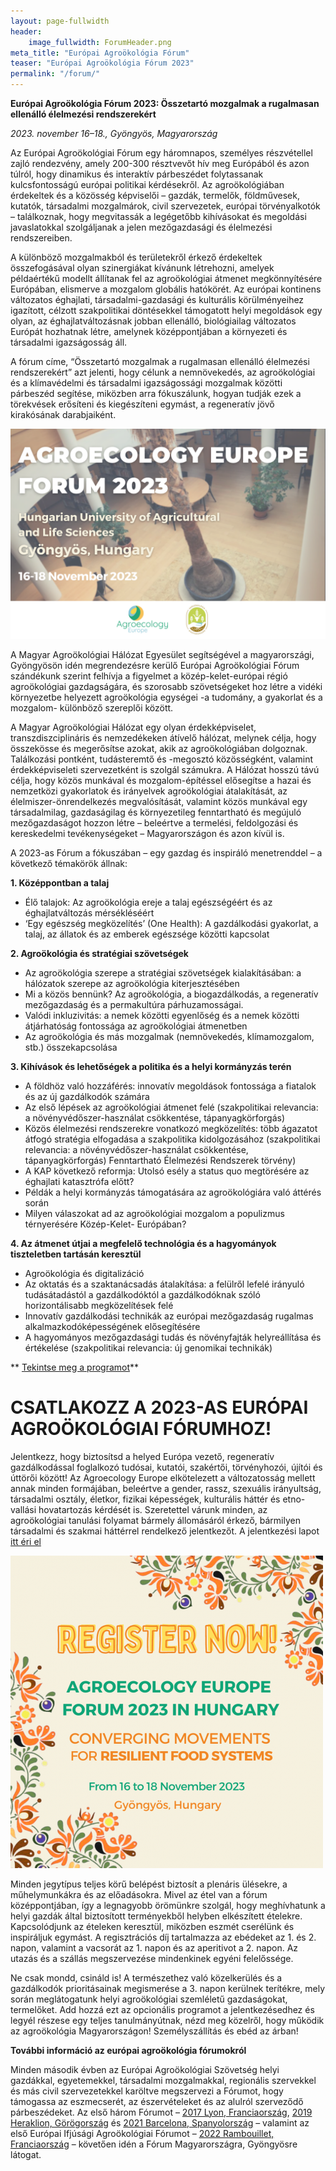 ```yaml
---
layout: page-fullwidth
header: 
    image_fullwidth: ForumHeader.png
meta_title: "Európai Agroökológia Fórum"
teaser: "Európai Agroökológia Fórum 2023"
permalink: "/forum/"
---
```


**Európai Agroökológia Fórum 2023: Összetartó mozgalmak a rugalmasan ellenálló élelmezési rendszerekért** 

*2023. november 16–18., Gyöngyös, Magyarország*

Az Európai Agroökológiai Fórum egy háromnapos, személyes részvétellel zajló rendezvény, amely 200-300 résztvevőt hív meg Európából és azon túlról, hogy dinamikus és interaktív párbeszédet folytassanak kulcsfontosságú európai politikai kérdésekről. Az agroökológiában érdekeltek és a közösség képviselői – gazdák, termelők, földművesek, kutatók, társadalmi mozgalmárok, civil szervezetek, európai törvényalkotók – találkoznak, hogy megvitassák a legégetőbb kihívásokat és megoldási javaslatokkal szolgáljanak a jelen mezőgazdasági és élelmezési rendszereiben.

A különböző mozgalmakból és területekről érkező érdekeltek összefogásával olyan szinergiákat kívánunk létrehozni, amelyek példaértékű modellt állítanak fel az agroökológiai átmenet megkönnyítésére Európában, elismerve a mozgalom globális hatókörét. Az európai kontinens változatos éghajlati, társadalmi-gazdasági és kulturális körülményeihez igazított, célzott szakpolitikai döntésekkel támogatott helyi megoldások egy olyan, az éghajlatváltozásnak jobban ellenálló, biológiailag változatos Európát hozhatnak létre, amelynek középpontjában a környezeti és társadalmi igazságosság áll.

A fórum címe, “Összetartó mozgalmak a rugalmasan ellenálló élelmezési rendszerekért” azt jelenti, hogy célunk a nemnövekedés, az agroökológiai és a klímavédelmi és társadalmi igazságossági mozgalmak közötti párbeszéd segítése, miközben arra fókuszálunk, hogyan tudják ezek a törekvések erősíteni és kiegészíteni egymást, a regeneratív jövő kirakósának darabjaiként.

![kép1](/images/venuegyongyos.png)

A Magyar Agroökológiai Hálózat Egyesület segítségével a magyarországi, Gyöngyösön idén megrendezésre kerülő Európai Agroökológiai Fórum szándékunk szerint felhívja a figyelmet a közép-kelet-európai régió agroökológiai gazdagságára, és szorosabb szövetségeket hoz létre a vidéki környezetbe helyezett agroökológia egységei -a tudomány, a gyakorlat és a mozgalom- különböző szereplői között. 

A Magyar Agroökológiai Hálózat egy olyan érdekképviselet, transzdiszciplináris és nemzedékeken átívelő hálózat, melynek célja, hogy összekösse és megerősítse azokat, akik az agroökológiában dolgoznak. Találkozási pontként, tudásteremtő és -megosztó közösségként, valamint érdekképviseleti szervezetként is szolgál számukra. A Hálózat hosszú távú célja, hogy közös munkával és mozgalom-építéssel elősegítse a hazai és nemzetközi gyakorlatok és irányelvek agroökológiai átalakítását, az élelmiszer-önrendelkezés megvalósítását, valamint közös munkával egy társadalmilag, gazdaságilag és környezetileg fenntartható és megújuló mezőgazdaságot hozzon létre – beleértve a termelési, feldolgozási és kereskedelmi tevékenységeket – Magyarországon és azon kívül is.

A 2023-as Fórum a fókuszában – egy gazdag és inspiráló menetrenddel – a következő témakörök állnak:

**1. Középpontban a talaj**

* Élő talajok: Az agroökológia ereje a talaj egészségéért és az éghajlatváltozás mérsékléséért
* ‘Egy egészség megközelítés’ (One Health): A gazdálkodási gyakorlat, a talaj, az állatok és az emberek egészsége közötti kapcsolat

**2. Agroökológia és stratégiai szövetségek**

* Az agroökológia szerepe a stratégiai szövetségek kialakításában: a hálózatok szerepe az agroökológia kiterjesztésében
* Mi a közös bennünk? Az agroökológia, a biogazdálkodás, a regeneratív mezőgazdaság és a permakultúra párhuzamosságai.
* Valódi inkluzivitás: a nemek közötti egyenlőség és a nemek közötti átjárhatóság fontossága az agroökológiai átmenetben
* Az agroökológia és más mozgalmak (nemnövekedés, klímamozgalom, stb.) összekapcsolása

**3. Kihívások és lehetőségek a politika és a helyi kormányzás terén**

* A földhöz való hozzáférés: innovatív megoldások fontossága a fiatalok és az új gazdálkodók számára
* Az első lépések az agroökológiai átmenet felé (szakpolitikai relevancia: a növényvédőszer-használat csökkentése, tápanyagkörforgás)
* Közös élelmezési rendszerekre vonatkozó megközelítés: több ágazatot átfogó stratégia elfogadása a szakpolitika kidolgozásához (szakpolitikai relevancia: a növényvédőszer-használat csökkentése, tápanyagkörforgás) Fenntartható Élelmezési Rendszerek törvény)
* A KAP következő reformja: Utolsó esély a status quo megtörésére az éghajlati katasztrófa előtt?
* Példák a helyi kormányzás támogatására az agroökológiára való áttérés során
* Milyen válaszokat ad az agroökológiai mozgalom a populizmus térnyerésére Közép-Kelet- Európában?

**4. Az átmenet útjai a megfelelő technológia és a hagyományok tiszteletben tartásán keresztül**

* Agroökológia és digitalizáció
* Az oktatás és a szaktanácsadás átalakítása: a felülről lefelé irányuló tudásátadástól a gazdálkodóktól a gazdálkodóknak szóló horizontálisabb megközelítések felé
* Innovatív gazdálkodási technikák az európai mezőgazdaság rugalmas alkalmazkodóképességének elősegítésére
* A hagyományos mezőgazdasági tudás és növényfajták helyreállítása és értékelése (szakpolitikai relevancia: új genomikai technikák)

** [Tekintse meg a programot](https://www.agroecology-europe.org/wp-content/uploads/2023/07/HU_PROGRAMTERV-Euro%CC%81pai-Agroo%CC%88kolo%CC%81giai-Fo%CC%81rum-2023-.pdf )** 

# CSATLAKOZZ A 2023-AS EURÓPAI AGROÖKOLÓGIAI FÓRUMHOZ!
Jelentkezz, hogy biztosítsd a helyed Európa vezető, regeneratív gazdálkodással foglalkozó tudósai, kutatói, szakértői, törvényhozói, újítói és úttörői között! Az Agroecology Europe elkötelezett a változatosság mellett annak minden formájában, beleértve a gender, rassz, szexuális irányultság, társadalmi osztály, életkor, fizikai képességek, kulturális háttér és etno-vallási hovatartozás kérdését is. Szeretettel várunk minden, az agroökológiai tanulási folyamat bármely állomásáról érkező, bármilyen társadalmi és szakmai háttérrel rendelkező jelentkezőt. A jelentkezési lapot [itt éri el](https://www.agroecology-europe.org/agroecology-europe-forum-2023/registration-aeeu-forum-2023/) 

![kép2](/images/forumregistration.png)

Minden jegytípus teljes körű belépést biztosít a plenáris ülésekre, a műhelymunkákra és az előadásokra. Mivel az étel van a fórum középpontjában, így a legnagyobb örömünkre szolgál, hogy meghívhatunk a helyi gazdák által biztosított terményekből helyben elkészített ételekre. Kapcsolódjunk az ételeken keresztül, miközben eszmét cserélünk és inspiráljuk egymást. A regisztrációs díj tartalmazza az ebédeket az 1. és 2. napon, valamint a vacsorát az 1. napon és az aperitivot a 2. napon. Az utazás és a szállás megszervezése mindenkinek egyéni felelőssége. 

Ne csak mondd, csináld is! A természethez való közelkerülés és a gazdálkodók prioritásainak megismerése a 3. napon kerülnek terítékre, mely során meglátogatunk helyi agroökológiai szemléletű gazdaságokat, termelőket. Add hozzá ezt az opcionális programot a jelentkezésedhez és legyél részese egy teljes tanulmányútnak, nézd meg közelről, hogy működik az agroökológia Magyarországon! Személyszállítás és ebéd az árban!

**További információ az európai agroökológia fórumokról**

Minden második évben az Európai Agroökológiai Szövetség helyi gazdákkal, egyetemekkel, társadalmi mozgalmakkal, regionális szervekkel és más civil szervezetekkel karöltve megszervezi a Fórumot, hogy támogassa az eszmecserét, az észervételeket és az alulról szerveződő párbeszédeket.
Az első három Fórumot – [2017 Lyon, Franciaország](https://www.agroecology-europe.org/agroecology-forum-2017/), [2019 Heraklion, Görögország](http://www.agroecologyeuropeforum.eu/) és [2021 Barcelona, Spanyolország](https://www.agroecology-europe.org/agroecology-forum-2021/) – valamint az első Európai Ifjúsági Agroökológiai Fórumot – [2022 Rambouillet, Franciaország](https://www.agroecology-europe.org/agroecology-europe-youth-forum-2022/) – követően idén a Fórum Magyarországra, Gyöngyösre látogat.


